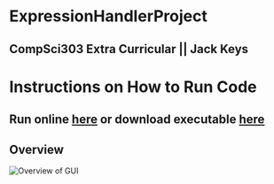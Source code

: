 
# ExpressionHandlerProject

 ## CompSci303 Extra Curricular || Jack Keys

# Instructions on How to Run Code

 ## Run online [here](https://vulpolox.itch.io/compsci-303-class-project) or download executable [here](https://drive.google.com/file/d/1WHmh31ui1EIswot5-3Jpv3qk035LHQob/view?usp=sharing)

 ## Overview

 ![Overview of GUI]()

 

 
